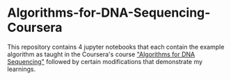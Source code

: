 # Algorithms-for-DNA-Sequencing-Coursera

This repository contains 4 jupyter notebooks that each contain the example algorithm as taught in the Coursera's course ["Algorithms for DNA Sequencing"](https://www.coursera.org/learn/dna-sequencing?msockid=263c03b77fe161fb36cf104d7e47606b) followed by certain modifications that demonstrate my learnings.

